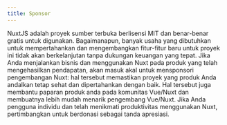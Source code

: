 ```yaml
---
title: Sponsor
---
```

NuxtJS adalah proyek sumber terbuka berlisensi MIT dan benar-benar gratis untuk digunakan.
Bagaimanapun, banyak usaha yang dibutuhkan untuk mempertahankan dan mengembangkan fitur-fitur baru untuk proyek ini tidak akan berkelanjutan tanpa dukungan keuangan yang tepat.
Jika Anda menjalankan bisnis dan menggunakan Nuxt pada produk yang telah mengehasilkan pendapatan, akan masuk akal untuk mensponsori pengembangan Nuxt: hal tersebut memastikan proyek yang produk Anda andalkan tetap sehat dan dipertahankan dengan baik. Hal tersebut juga membantu paparan produk anda pada komunitas Vue/Nuxt dan membuatnya lebih mudah menarik pengembang Vue/Nuxt.
Jika Anda pengguna individu dan telah menikmati produktivitas menggunakan Nuxt, pertimbangkan untuk berdonasi sebagai tanda apresiasi.
